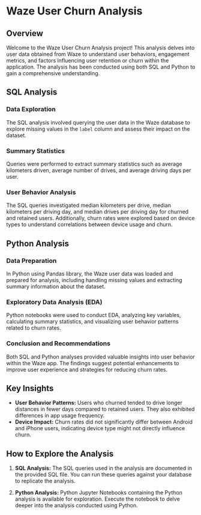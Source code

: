 
# Waze User Churn Analysis

## Overview

Welcome to the Waze User Churn Analysis project! This analysis delves into user data obtained from Waze to understand user behaviors, engagement metrics, and factors influencing user retention or churn within the application. The analysis has been conducted using both SQL and Python to gain a comprehensive understanding.

## SQL Analysis

### Data Exploration

The SQL analysis involved querying the user data in the Waze database to explore missing values in the `label` column and assess their impact on the dataset.

### Summary Statistics

Queries were performed to extract summary statistics such as average kilometers driven, average number of drives, and average driving days per user.

### User Behavior Analysis

The SQL queries investigated median kilometers per drive, median kilometers per driving day, and median drives per driving day for churned and retained users. Additionally, churn rates were explored based on device types to understand correlations between device usage and churn.

## Python Analysis

### Data Preparation

In Python using Pandas library, the Waze user data was loaded and prepared for analysis, including handling missing values and extracting summary information about the dataset.

### Exploratory Data Analysis (EDA)

Python notebooks were used to conduct EDA, analyzing key variables, calculating summary statistics, and visualizing user behavior patterns related to churn rates.

### Conclusion and Recommendations

Both SQL and Python analyses provided valuable insights into user behavior within the Waze app. The findings suggest potential enhancements to improve user experience and strategies for reducing churn rates.

## Key Insights

- **User Behavior Patterns:** Users who churned tended to drive longer distances in fewer days compared to retained users. They also exhibited differences in app usage frequency.
- **Device Impact:** Churn rates did not significantly differ between Android and iPhone users, indicating device type might not directly influence churn.

## How to Explore the Analysis

1. **SQL Analysis:** The SQL queries used in the analysis are documented in the provided SQL file. You can run these queries against your database to replicate the analysis.

2. **Python Analysis:** Python Jupyter Notebooks containing the Python analysis is available for exploration. Execute the notebook to delve deeper into the analysis conducted using Python.
